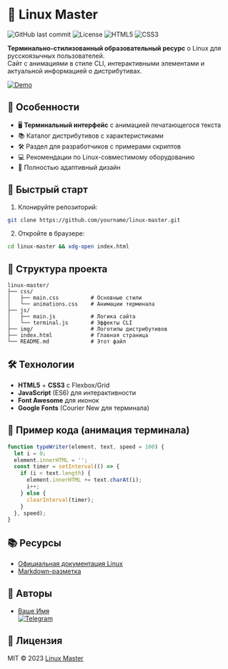 # 🐧 Linux Master

![GitHub last commit](https://img.shields.io/github/last-commit/yourname/linux-master?color=00ff00&style=flat-square)
![License](https://img.shields.io/badge/license-MIT-brightgreen)
![HTML5](https://img.shields.io/badge/-HTML5-E34F26?logo=html5&logoColor=white)
![CSS3](https://img.shields.io/badge/-CSS3-1572B6?logo=css3&logoColor=white)

**Терминально-стилизованный образовательный ресурс** о Linux для русскоязычных пользователей.  
Сайт с анимациями в стиле CLI, интерактивными элементами и актуальной информацией о дистрибутивах.

[![Demo](![2025-04-07_01-28-17](https://github.com/user-attachments/assets/64925453-4077-48c2-ba2c-970ae54ea23f)
)](https://your-site-url.com)

## 🌟 Особенности

- 🖥️ **Терминальный интерфейс** с анимацией печатающегося текста
- 📚 Каталог дистрибутивов с характеристиками
- 🛠️ Раздел для разработчиков с примерами скриптов
- 💻 Рекомендации по Linux-совместимому оборудованию
- 📱 Полностью адаптивный дизайн

## 🚀 Быстрый старт

1. Клонируйте репозиторий:
```bash
git clone https://github.com/yourname/linux-master.git
```
2. Откройте в браузере:
```bash
cd linux-master && xdg-open index.html
```

## 🧩 Структура проекта

```
linux-master/
├── css/
│   ├── main.css          # Основные стили
│   └── animations.css    # Анимации терминала
├── js/
│   ├── main.js           # Логика сайта
│   └── terminal.js       # Эффекты CLI
├── img/                  # Логотипы дистрибутивов
├── index.html            # Главная страница
└── README.md             # Этот файл
```

## 🛠 Технологии

- **HTML5** + **CSS3** с Flexbox/Grid
- **JavaScript** (ES6) для интерактивности
- **Font Awesome** для иконок
- **Google Fonts** (Courier New для терминала)

## 📌 Пример кода (анимация терминала)

```javascript
function typeWriter(element, text, speed = 100) {
  let i = 0;
  element.innerHTML = '';
  const timer = setInterval(() => {
    if (i < text.length) {
      element.innerHTML += text.charAt(i);
      i++;
    } else {
      clearInterval(timer);
    }
  }, speed);
}
```

## 📚 Ресурсы

- [Официальная документация Linux](https://www.kernel.org/doc/html/latest/)
- [Markdown-разметка](https://www.markdownguide.org/)

## 👥 Авторы

- [Ваше Имя](https://github.com/yourname)  
  [![Telegram](https://img.shields.io/badge/-Telegram-0088cc?logo=telegram)](https://t.me/yourprofile)

## 📜 Лицензия

MIT © 2023 [Linux Master](https://github.com/yourname/linux-master)
